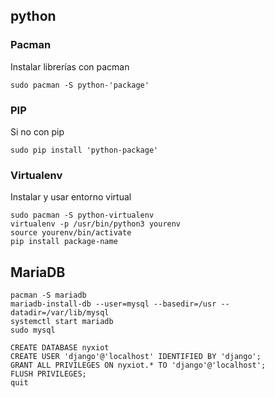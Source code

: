 ## python
### Pacman
Instalar librerías con pacman
```
sudo pacman -S python-'package'
```
### PIP
Si no con pip
```
sudo pip install 'python-package'
```
### Virtualenv
Instalar y usar entorno virtual
```
sudo pacman -S python-virtualenv
virtualenv -p /usr/bin/python3 yourenv
source yourenv/bin/activate
pip install package-name
```
## MariaDB
```
pacman -S mariadb
mariadb-install-db --user=mysql --basedir=/usr --datadir=/var/lib/mysql
systemctl start mariadb
sudo mysql
```
```
CREATE DATABASE nyxiot
CREATE USER 'django'@'localhost' IDENTIFIED BY 'django';
GRANT ALL PRIVILEGES ON nyxiot.* TO 'django'@'localhost';
FLUSH PRIVILEGES;
quit
```
